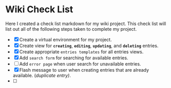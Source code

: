 # Wiki Check List

Here I created a check list markdown for my wiki project. This check list will list out all of the following steps taken to complete my project.

- [X] Create a virtual environment for my project.
- [X] Create view for **`creating`**, **`editing`**, **`updating`**, and **`deleting`** entries.
- [X] Create appropriate `entries templates` for all entries views.
- [X] Add `search form` for searching for available entries.
- [ ] Add `error page` when user search for unavailable entries.
- [X] Flash message to user when creating entries that are already available. (*duplicate entry)*.
- [ ] 